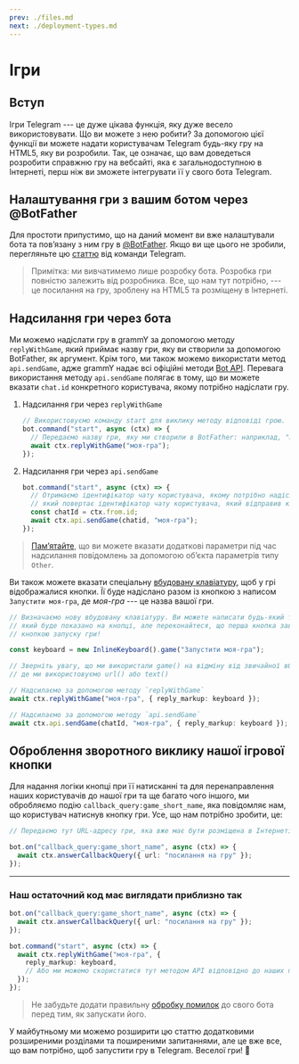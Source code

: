```yaml
---
prev: ./files.md
next: ./deployment-types.md
---
```


# Ігри

## Вступ

Ігри Telegram --- це дуже цікава функція, яку дуже весело використовувати.
Що ви можете з нею робити?
За допомогою цієї функції ви можете надати користувачам Telegram будь-яку гру на HTML5, яку ви розробили.
Так, це означає, що вам доведеться розробити справжню гру на вебсайті, яка є загальнодоступною в Інтернеті, перш ніж ви зможете інтегрувати її у свого бота Telegram.

## Налаштування гри з вашим ботом через @BotFather

Для простоти припустимо, що на даний момент ви вже налаштували бота та повʼязану з ним гру в [@BotFather](https://t.me/BotFather).
Якщо ви ще цього не зробили, перегляньте цю [статтю](https://core.telegram.org/bots/games) від команди Telegram.

> Примітка: ми вивчатимемо лише розробку бота.
> Розробка гри повністю залежить від розробника.
> Все, що нам тут потрібно, --- це посилання на гру, зроблену на HTML5 та розміщену в Інтернеті.

## Надсилання гри через бота

Ми можемо надіслати гру в grammY за допомогою методу `replyWithGame`, який приймає назву гри, яку ви створили за допомогою BotFather, як аргумент.
Крім того, ми також можемо використати метод `api.sendGame`, адже grammY надає всі офіційні методи [Bot API](https://core.telegram.org/bots/api).
Перевага використання методу `api.sendGame` полягає в тому, що ви можете вказати `chat.id` конкретного користувача, якому потрібно надіслати гру.

1. Надсилання гри через `replyWithGame`

   ```ts
   // Використовуємо команду start для виклику методу відповіді грою.
   bot.command("start", async (ctx) => {
     // Передаємо назву гри, яку ми створили в BotFather: наприклад, "моя-гра".
     await ctx.replyWithGame("моя-гра");
   });
   ```

2. Надсилання гри через `api.sendGame`

   ```ts
   bot.command("start", async (ctx) => {
     // Отримаємо ідентифікатор чату користувача, якому потрібно надіслати гру, за допомогою `ctx.from.id`,
     // який повертає ідентифікатор чату користувача, який відправив команду start.
     const chatId = ctx.from.id;
     await ctx.api.sendGame(chatid, "моя-гра");
   });
   ```

> [Памʼятайте](./basics.md#надсилання-повідомлень), що ви можете вказати додаткові параметри під час надсилання повідомлень за допомогою обʼєкта параметрів типу `Other`.

Ви також можете вказати спеціальну [вбудовану клавіатуру](../plugins/keyboard.md#вбудовані-клавіатури), щоб у грі відображалися кнопки.
Її буде надіслано разом із кнопкою з написом `Запустити моя-гра`, де _моя-гра_ --- це назва вашої гри.

```ts
// Визначаємо нову вбудовану клавіатуру. Ви можете написати будь-який текст,
// який буде показано на кнопці, але переконайтеся, що перша кнопка завжди є
// кнопкою запуску гри!

const keyboard = new InlineKeyboard().game("Запустити моя-гра");

// Зверніть увагу, що ми використали game() на відміну від звичайної вбудованої клавіатури
// де ми використовуємо url() або text()

// Надсилаємо за допомогою методу `replyWithGame`
await ctx.replyWithGame("моя-гра", { reply_markup: keyboard });

// Надсилаємо за допомогою методу `api.sendGame`
await ctx.api.sendGame(chatId, "моя-гра", { reply_markup: keyboard });
```

## Оброблення зворотного виклику нашої ігрової кнопки

Для надання логіки кнопці при її натисканні та для перенаправлення наших користувачів до нашої гри та ще багато чого іншого, ми обробляємо подію `callback_query:game_short_name`, яка повідомляє нам, що користувач натиснув кнопку гри.
Усе, що нам потрібно зробити, це:

```ts
// Передаємо тут URL-адресу гри, яка вже має бути розміщена в Інтернеті.

bot.on("callback_query:game_short_name", async (ctx) => {
  await ctx.answerCallbackQuery({ url: "посилання на гру" });
});
```

---

### Наш остаточний код має виглядати приблизно так

```ts
bot.on("callback_query:game_short_name", async (ctx) => {
  await ctx.answerCallbackQuery({ url: "посилання на гру" });
});

bot.command("start", async (ctx) => {
  await ctx.replyWithGame("моя-гра", {
    reply_markup: keyboard,
    // Або ми можемо скористатися тут методом API відповідно до наших потреб.
  });
});
```

> Не забудьте додати правильну [обробку помилок](./errors.md) до свого бота перед тим, як запускати його.

У майбутньому ми можемо розширити цю статтю додатковими розширеними розділами та поширеними запитаннями, але це вже все, що вам потрібно, щоб запустити гру в Telegram.
Веселої гри! :space_invader:
